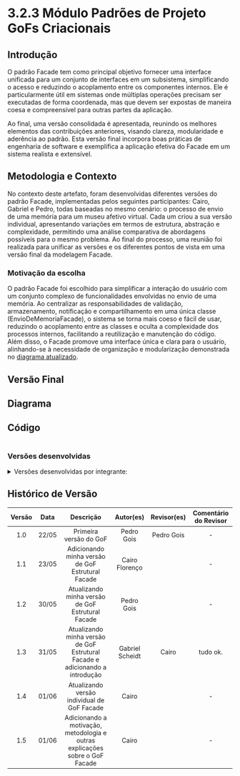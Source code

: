 # 3.2.3 Módulo Padrões de Projeto GoFs Criacionais

## Introdução 

O padrão Facade tem como principal objetivo fornecer uma interface unificada para um conjunto de interfaces em um subsistema, simplificando o acesso e reduzindo o acoplamento entre os componentes internos. Ele é particularmente útil em sistemas onde múltiplas operações precisam ser executadas de forma coordenada, mas que devem ser expostas de maneira coesa e compreensível para outras partes da aplicação.

Ao final, uma versão consolidada é apresentada, reunindo os melhores elementos das contribuições anteriores, visando clareza, modularidade e aderência ao padrão. Esta versão final incorpora boas práticas de engenharia de software e exemplifica a aplicação efetiva do Facade em um sistema realista e extensível.

## Metodologia e Contexto

No contexto deste artefato, foram desenvolvidas diferentes versões do padrão Facade, implementadas pelos seguintes participantes: Cairo, Gabriel e Pedro, todas baseadas no mesmo cenário: o processo de envio de uma memória para um museu afetivo virtual. Cada um criou a sua versão individual, apresentando variações em termos de estrutura, abstração e complexidade, permitindo uma análise comparativa de abordagens possíveis para o mesmo problema. Ao final do processo, uma reunião foi realizada para unificar as versões e os diferentes pontos de vista em uma versão final da modelagem Facade. 

### Motivação da escolha

O padrão Facade foi escolhido para simplificar a interação do usuário com um conjunto complexo de funcionalidades envolvidas no envio de uma memória. Ao centralizar as responsabilidades de validação, armazenamento, notificação e compartilhamento em uma única classe (EnvioDeMemoriaFacade), o sistema se torna mais coeso e fácil de usar, reduzindo o acoplamento entre as classes e oculta a complexidade dos processos internos, facilitando a reutilização e manutenção do código. Além disso, o Facade promove uma interface única e clara para o usuário, alinhando-se à necessidade de organização e modularização demonstrada no [diagrama atualizado](/PadroesDeProjeto/3.5.1.AtualizaçãoDiagramaClasses.md).

## Versão Final

## Diagrama

## Código

```python
```

### Versões desenvolvidas

<details>
<summary>Versões desenvolvidas por integrante:</summary>

<details>
<summary>Versão do Pedro Gois:</summary>

#### Pedro
Interface 
```python
from abc import ABC, abstractmethod
from datetime import datetime
from enum import Enum


# -------------------------
# ENUMS E CLASSES DE SUPORTE
# -------------------------

class Status(Enum):
    PENDENTE = "pendente"
    APROVADA = "aprovada"
    REJEITADA = "rejeitada"


class MidiaDigital(ABC):
    @abstractmethod
    def tipo(self):
        pass


class Imagem(MidiaDigital):
    def __init__(self, caminho_arquivo):
        self.caminho_arquivo = caminho_arquivo

    def tipo(self):
        return "Imagem"


class Video(MidiaDigital):
    def __init__(self, caminho_arquivo):
        self.caminho_arquivo = caminho_arquivo

    def tipo(self):
        return "Video"


# -------------------------
# CLASSE PRODUTO
# -------------------------

class Memoria:
    def __init__(self, descricao, midia, data_envio, status):
        self.descricao = descricao
        self.midia = midia
        self.data_envio = data_envio
        self.status = status

    def __str__(self):
        return (f"Memória enviada em {self.data_envio.strftime('%d/%m/%Y %H:%M:%S')}, "
                f"status: {self.status.name}, descrição: {self.descricao}, "
                f"mídia: {self.midia.tipo()}")


# -------------------------
# PADRÃO BUILDER
# -------------------------

class MemoriaBuilder(ABC):
    @abstractmethod
    def setDescricao(self, descricao): pass

    @abstractmethod
    def setMidia(self, midia): pass

    @abstractmethod
    def build(self): pass


class MemoriaPendenteBuilder(MemoriaBuilder):
    def __init__(self):
        self.descricao = None
        self.midia = None

    def setDescricao(self, descricao):
        self.descricao = descricao
        return self

    def setMidia(self, midia):
        self.midia = midia
        return self

    def build(self):
        return Memoria(
            descricao=self.descricao,
            midia=self.midia,
            data_envio=datetime.now(),
            status=Status.PENDENTE
        )


class DiretorEnvioMemoria:
    def __init__(self, builder: MemoriaBuilder):
        self.builder = builder

    def construirMemoria(self, descricao, midia):
        return self.builder.setDescricao(descricao).setMidia(midia).build()


# -------------------------
# CLASSES DE USUÁRIO
# -------------------------

class Estudante:
    def __init__(self, nome):
        self.nome = nome
        self.minhas_memorias = []

    def adicionar_memoria(self, memoria):
        self.minhas_memorias.append(memoria)


class Administrador:
    def aprovar(self, memoria):
        memoria.status = Status.APROVADA
        print("✔ Memória aprovada.")

    def rejeitar(self, memoria):
        memoria.status = Status.REJEITADA
        print("✖ Memória rejeitada.")


# -------------------------
# PADRÃO FACADE
# -------------------------

class FachadaMemoria:
    def __init__(self, administrador: Administrador):
        self.administrador = administrador

    def enviar_memoria(self, estudante: Estudante, descricao: str, midia: MidiaDigital):
        """
        Estudante envia uma memória com status pendente.
        """
        builder = MemoriaPendenteBuilder()
        diretor = DiretorEnvioMemoria(builder)
        memoria = diretor.construirMemoria(descricao, midia)

        estudante.adicionar_memoria(memoria)
        print("📨 Memória enviada com sucesso! Aguardando aprovação.")
        return memoria

    def aprovar_memoria(self, memoria: Memoria):
        self.administrador.aprovar(memoria)

    def rejeitar_memoria(self, memoria: Memoria):
        self.administrador.rejeitar(memoria)


# -------------------------
# EXEMPLO DE USO
# -------------------------

if __name__ == "__main__":
    admin = Administrador()
    estudante = Estudante("João da Silva")

    fachada = FachadaMemoria(admin)

    # Envio de memória
    memoria = fachada.enviar_memoria(
        estudante,
        descricao="Foto com amigos na faculdade",
        midia=Imagem("fotos/formatura.jpg")
    )

    print(memoria)

    # Aprovação da memória
    fachada.aprovar_memoria(memoria)
    print(memoria)
```

</details>

<details>
<summary>Versão do Cairo Florenço:</summary>

### Cairo

### Modelagem

![Diagrama Facade](../assets/GOFsEstruturais/Facade/facadecairo.drawio.png)

<center>

Autor: [Cairo Florenço](https://github.com/CA1RO)

</center>

### Código

```python
class Memoria:
    def __init__(self, imagem_url, titulo, descricao, data_memoria):
        self.imagem_url = imagem_url
        self.titulo = titulo
        self.descricao = descricao
        self.data_memoria = data_memoria

class ValidadorDeMemoria:
    def validar(self, memoria: Memoria):
        if not memoria.imagem_url:
            raise ValueError("Imagem obrigatória")
        if not memoria.titulo:
            raise ValueError("Título obrigatório")
        if not memoria.descricao:
            raise ValueError("Descrição obrigatória")
        if not memoria.data_memoria:
            raise ValueError("Data da memória obrigatória")


class ArmazenacaoDeMemoria:
    def salvar(self, memoria: Memoria):
        print("Nova memória salva no banco de dados")


class NotificacaoAdmin:
    def notificar(self, memoria: Memoria):
        print("Admin notificado sobre nova memória enviada")


class EnvioDeMemoriaFacade:
    def __init__(self):
        self.validador = ValidadorDeMemoria()
        self.armazenamento = ArmazenacaoDeMemoria()
        self.notificacao = NotificacaoAdmin()

    def enviar_memoria(self, memoria: Memoria):
        self.validador.validar(memoria)
        self.armazenamento.salvar(memoria)
        self.notificacao.notificar(memoria)
        print("Envio concluído com sucesso")



class Usuario:
    def compartilharMemoria(self, memoria: Memoria):
        facade = EnvioDeMemoriaFacade()
        facade.enviar_memoria(memoria)
```

<center>

Autor: [Cairo Florenço](https://github.com/CA1RO)

</center>

</details>

<details>
<summary>Versão do Gabriel Scheidt:</summary>

#### Gabriel Scheidt

```python
from datetime import datetime
from typing import List, Tuple
from memoria_builder import (
    MemoriaBuilder,
    Memoria,
    TipoMidia,
    Visibilidade,
    StatusMemoria,
)


# ---------------- Subsistemas ----------------

class ValidadorDeMemoria:
    def validar(self, memoria: Memoria):
        if not memoria.titulo:
            raise ValueError("Título obrigatório.")
        if not memoria.descricao:
            raise ValueError("Descrição obrigatória.")
        if not memoria.midias or len(memoria.midias) == 0:
            raise ValueError("Deve conter pelo menos uma mídia.")
        if not memoria.nome_autor or not memoria.email_autor:
            raise ValueError("Autor e email obrigatórios.")
        if not isinstance(memoria.visibilidade, Visibilidade):
            raise ValueError("Visibilidade inválida.")
        if not isinstance(memoria.status, StatusMemoria):
            raise ValueError("Status inválido.")
        print("[Validador] Memória validada com sucesso.")

class RepositorioDeMemorias:
    def salvar(self, memoria: Memoria):
        print(f"[DB] Memória '{memoria.titulo}' de {memoria.nome_autor} salva no banco de dados.")

class NotificacaoAdministrativa:
    def enviar_alerta(self, memoria: Memoria):
        print(f"[Notificação] Admin notificado sobre a nova memória: '{memoria.titulo}'.")

class LoggerDeEnvio:
    def registrar(self, memoria: Memoria):
        print(f"[Log] Enviada em: {memoria.data_criacao.isoformat()} | Autor: {memoria.nome_autor}")


# ---------------- Facade ----------------

class EnvioMemoriaFacade:
    def __init__(self):
        self.validador = ValidadorDeMemoria()
        self.repositorio = RepositorioDeMemorias()
        self.notificador = NotificacaoAdministrativa()
        self.logger = LoggerDeEnvio()

    def enviar_memoria(
        self,
        titulo: str,
        descricao: str,
        midias: List[Tuple[TipoMidia, str]],
        nome_autor: str,
        email_autor: str,
        categorias: List[str],
        visibilidade: Visibilidade = Visibilidade.PUBLICO,
        status: StatusMemoria = StatusMemoria.PENDENTE
    ) -> Memoria:
        builder = MemoriaBuilder()
        builder.com_titulo(titulo)\
               .com_descricao(descricao)\
               .com_autor(nome_autor, email_autor)\
               .com_visibilidade(visibilidade)\
               .com_status_manual(status)\
               .com_categorias(categorias)

        for tipo, caminho in midias:
            builder.adicionar_midia(tipo, caminho)

        memoria = builder.build()

        self.validador.validar(memoria)
        self.repositorio.salvar(memoria)
        self.notificador.enviar_alerta(memoria)
        self.logger.registrar(memoria)

        print("[Facade] Envio da memória concluído com sucesso.")
        return memoria
```
</details>

</details>




## Histórico de Versão

| Versão | Data | Descrição | Autor(es) | Revisor(es) | Comentário do Revisor |
| :-: | :-: | :-: | :-: | :-: | :-: |
| 1.0 | 22/05 | Primeira versão do GoF | Pedro Gois | Pedro Gois | - |
| 1.1 | 23/05 | Adicionando minha versão de GoF Estrutural Facade | Cairo Florenço | | - |
| 1.2 | 30/05 | Atualizando minha versão de GoF Estrutural Facade | Pedro Gois | | - |
| 1.3 | 31/05 | Atualizando minha versão de GoF Estrutural Facade e adicionando a introdução | Gabriel Scheidt | Cairo | tudo ok. |
| 1.4 | 01/06 | Atualizando versão individual de GoF Facade | Cairo | | - |
| 1.5 | 01/06 | Adicionando a motivação, metodologia e outras explicações sobre o GoF Facade | Cairo | | - |
